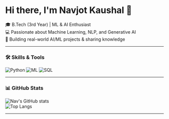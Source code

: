 # Hi there, I'm Navjot Kaushal 👋  
🎓 B.Tech (3rd Year) | ML & AI Enthusiast  
💻 Passionate about Machine Learning, NLP, and Generative AI  
📌 Building real-world AI/ML projects & sharing knowledge  

---

### 🛠️ Skills & Tools  
![Python](https://img.shields.io/badge/-Python-blue?style=for-the-badge&logo=python)
![ML](https://img.shields.io/badge/-Machine%20Learning-orange?style=for-the-badge)
![SQL](https://img.shields.io/badge/-SQL-green?style=for-the-badge&logo=mysql)

---

### 📊 GitHub Stats  
![Nav's GitHub stats](https://github-readme-stats.vercel.app/api?username=NavjotKaushal&show_icons=true&theme=radical)  
![Top Langs](https://github-readme-stats.vercel.app/api/top-langs/?username=NavjotKaushal&layout=compact&theme=radical)

---
